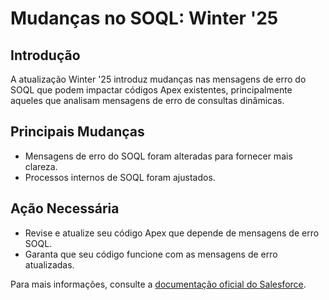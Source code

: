 # Mudanças no SOQL: Winter '25

## Introdução
A atualização Winter '25 introduz mudanças nas mensagens de erro do SOQL que podem impactar códigos Apex existentes, principalmente aqueles que analisam mensagens de erro de consultas dinâmicas.

## Principais Mudanças
- Mensagens de erro do SOQL foram alteradas para fornecer mais clareza.
- Processos internos de SOQL foram ajustados.

## Ação Necessária
- Revise e atualize seu código Apex que depende de mensagens de erro SOQL.
- Garanta que seu código funcione com as mensagens de erro atualizadas.

Para mais informações, consulte a [documentação oficial do Salesforce](https://help.salesforce.com/s/articleView?id=release-notes.rn_apex_soql.htm&release=252&type=5).
